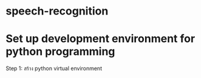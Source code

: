 # speech-recognition

# Set up development environment for python programming
Step 1: สร้าง python virtual environment
